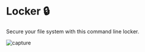 # Locker 🔒
Secure your file system with this command line locker.

![capture](https://user-images.githubusercontent.com/12991137/67895086-bb862700-fbbe-11e9-869f-17e1bc57112c.PNG)

